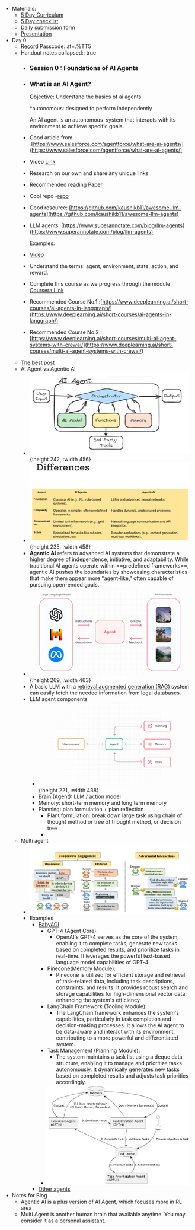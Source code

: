 - Materials:
	- [5 Day Curriculum](https://docs.google.com/document/d/e/2PACX-1vS2Y4T1AlbEZg48HL8i1ODzNn0-zTQQt8DwzOuUj8gHnjwFq3G7Fdww6xJdh_4Yi8Il1bTuDHKIlWim/pub)
	- [5 Day checklist](https://docs.google.com/document/d/e/2PACX-1vTkajey208fMutPynoKg7AE-RJsSpWgCQCFKgdzxGfPF0qjZwLXLARJCGpEqovqtly1xrWLKzAoG7qF/pub)
	- [Daily submission form](https://docs.google.com/forms/d/e/1FAIpQLSfOP3QRWvTnuYJ--PqnxyCFvcOn8D_oEYZq3LYHCH6aRyZQsQ/viewform)
	- [Presentation](https://docs.google.com/presentation/d/e/2PACX-1vQ2SVHmzSxgVv31-TUs4Zqrvd-vnP00MjZUvWkhqC5WS9xc_hhI1aEYO1VHfbbXESXymWlCsN9XP0tT/pub?start=false&loop=false&delayms=3000#slide=id.g32272e011e2_0_10)
- Day 0
	- [Record](https://us02web.zoom.us/rec/share/CnrPxgdVv0O69geR_q85gSxFFMrxm3hYw8BssnLDOKnR9LJz3zh7AlcmyDHe80bH.d7fq7K4NAosfm_WY) Passcode: at=.%TT5
	- Handout notes
	  collapsed:: true
		- ### Session 0 : Foundations of AI Agents
		- ### What is an AI Agent?
		  
		  Objective: Understand the basics of ai agents 
		  
		  *autonomous: designed to perform independently 
		  
		  An AI agent is an autonomous  system that interacts with its environment to achieve specific goals.
		- Good article from  [https://www.salesforce.com/agentforce/what-are-ai-agents/](https://www.salesforce.com/agentforce/what-are-ai-agents/)
		- Video [Link](https://www.youtube.com/watch?v=hLJTcVHW8_I&t=219s)
		- Research on our own and share any unique links
		- Recommended reading [Paper](https://arxiv.org/pdf/2407.01502)
		- Cool repo -[repo](https://github.com/aishwaryanr/awesome-generative-ai-guide/blob/main/resources/agents_101_guide.md)
		- Good resource: [https://github.com/kaushikb11/awesome-llm-agents](https://github.com/kaushikb11/awesome-llm-agents)
		- LLM agents: [https://www.superannotate.com/blog/llm-agents](https://www.superannotate.com/blog/llm-agents)
		  
		  Examples:
		- [Video](https://www.youtube.com/watch?v=k9aur17dCzE)
		- Understand the terms: agent, environment, state, action, and reward.
		- Complete this course as we progress through the module [Coursera Link](https://www.coursera.org/learn/learn-ai-agents#modules)
		- Recommended Course No.1 :[https://www.deeplearning.ai/short-courses/ai-agents-in-langgraph/](https://www.deeplearning.ai/short-courses/ai-agents-in-langgraph/)
		- Recommended Course No.2 : [https://www.deeplearning.ai/short-courses/multi-ai-agent-systems-with-crewai/](https://www.deeplearning.ai/short-courses/multi-ai-agent-systems-with-crewai/)
	- [The best post](https://github.com/aishwaryanr/awesome-generative-ai-guide/blob/main/resources/agents_101_guide.md)
	- AI Agent vs Agentic AI
		- ![image.png](../assets/image_1735817745738_0.png){:height 242, :width 456}
		- ![image.png](../assets/image_1735817794611_0.png){:height 235, :width 458}
		- **Agentic AI** refers to advanced AI systems that demonstrate a higher degree of independence, initiative, and adaptability. While traditional AI agents operate within ==predefined frameworks==, agentic AI pushes the boundaries by showcasing characteristics that make them appear more "agent-like," often capable of pursuing open-ended goals.
		- ![image.png](../assets/image_1735823783290_0.png){:height 269, :width 463}
		- A basic LLM with a [retrieval augmented generation (RAG)](https://www.superannotate.com/blog/rag-explained) system can easily fetch the needed information from legal databases.
		- LLM agent components
			- ![image.png](../assets/image_1735823901190_0.png){:height 221, :width 438}
			- Brain (Agent): LLM / action model
			- Memory: short-term memory and long term memory
			- Planning: plan formulation + plan reflection
				- Plant formulation: break down large task using chain of thought method or tree of thought method, or decision tree
				-
	- Multi agent
		- ![image.png](../assets/image_1735822679261_0.png)
		- Examples
			- [BabyAGI](https://github.com/yoheinakajima/babyagi)
				- GPT-4 (Agent Core):
					- OpenAI's GPT-4 serves as the core of the system, enabling it to 
					  complete tasks, generate new tasks based on completed results, and 
					  prioritize tasks in real-time. It leverages the powerful text-based 
					  language model capabilities of GPT-4.
				- Pinecone(Memory Module):
					- Pinecone is utilized for efficient storage and retrieval of 
					  task-related data, including task descriptions, constraints, and 
					  results. It provides robust search and storage capabilities for 
					  high-dimensional vector data, enhancing the system's efficiency.
				- LangChain Framework (Tooling Module):
					- The LangChain framework enhances the system's capabilities, 
					  particularly in task completion and decision-making processes. It allows
					  the AI agent to be data-aware and interact with its environment, 
					  contributing to a more powerful and differentiated system.
				- Task Management (Planning Module):
					- The system maintains a task list using a deque data structure, 
					  enabling it to manage and prioritize tasks autonomously. It dynamically 
					  generates new tasks based on completed results and adjusts task 
					  priorities accordingly.
				- ![image.png](../assets/image_1735822809952_0.png)
			- [Other agents](https://www.promptingguide.ai/research/llm-agents#notable-llm-based-agents)
- Notes for Blog
	- Agentic AI is a plus version of AI Agent, which focuses more in RL area
	- Multi Agent is another human brain that available anytime. You may consider it as a personal assistant.